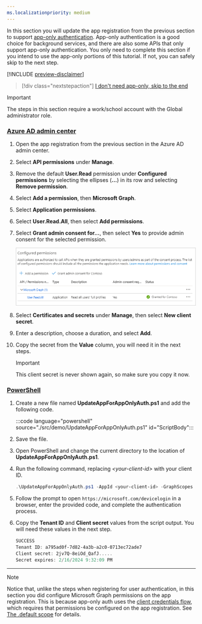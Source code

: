 ```yaml
---
ms.localizationpriority: medium
---
```


<!-- markdownlint-disable MD041 MD051 -->

In this section you will update the app registration from the previous section to support [app-only authentication](/graph/auth-v2-service). App-only authentication is a good choice for background services, and there are also some APIs that only support app-only authentication. You only need to complete this section if you intend to use the app-only portions of this tutorial. If not, you can safely skip to the next step.

[!INCLUDE [preview-disclaimer](preview-disclaimer.md)]

> [!div class="nextstepaction"]
> [I don't need app-only, skip to the end](?tutorial-step=10)

> [!IMPORTANT]
> The steps in this section require a work/school account with the Global administrator role.

### [Azure AD admin center](#tab/aad)

1. Open the app registration from the previous section in the Azure AD admin center.

1. Select **API permissions** under **Manage**.

1. Remove the default **User.Read** permission under **Configured permissions** by selecting the ellipses (**...**) in its row and selecting **Remove permission**.

1. Select **Add a permission**, then **Microsoft Graph**.

1. Select **Application permissions**.

1. Select **User.Read.All**, then select **Add permissions**.

1. Select **Grant admin consent for...**, then select **Yes** to provide admin consent for the selected permission.

    ![A screenshot of the Configured permissions table after granting admin consent](../../images/aad-configured-permissions.png)

1. Select **Certificates and secrets** under **Manage**, then select **New client secret**.

1. Enter a description, choose a duration, and select **Add**.

1. Copy the secret from the **Value** column, you will need it in the next steps.

    > [!IMPORTANT]
    > This client secret is never shown again, so make sure you copy it now.

### [PowerShell](#tab/powershell)

1. Create a new file named **UpdateAppForAppOnlyAuth.ps1** and add the following code.

    :::code language="powershell" source="./src/demo/UpdateAppForAppOnlyAuth.ps1" id="ScriptBody":::

1. Save the file.

1. Open PowerShell and change the current directory to the location of **UpdateAppForAppOnlyAuth.ps1**.

1. Run the following command, replacing *&lt;your-client-id&gt;* with your client ID.

    ```powershell
    .\UpdateAppForAppOnlyAuth.ps1 -AppId <your-client-id> -GraphScopes "User.Read.All"
    ```

1. Follow the prompt to open `https://microsoft.com/devicelogin` in a browser, enter the provided code, and complete the authentication process.

1. Copy the **Tenant ID** and **Client secret** values from the script output. You will need these values in the next step.

    ```powershell
    SUCCESS
    Tenant ID: a795ad0f-7d82-4a3b-a2c0-0713ec72ade7
    Client secret: 2jv7Q~8eiOd_QafJ.....
    Secret expires: 2/16/2024 9:32:09 PM
    ```

---

> [!NOTE]
> Notice that, unlike the steps when registering for user authentication, in this section you did configure Microsoft Graph permissions on the app registration. This is because app-only auth uses the [client credentials flow](/azure/active-directory/develop/v2-oauth2-client-creds-grant-flow), which requires that permissions be configured on the app registration. See [The .default scope](/azure/active-directory/develop/v2-permissions-and-consent#the-default-scope) for details.
